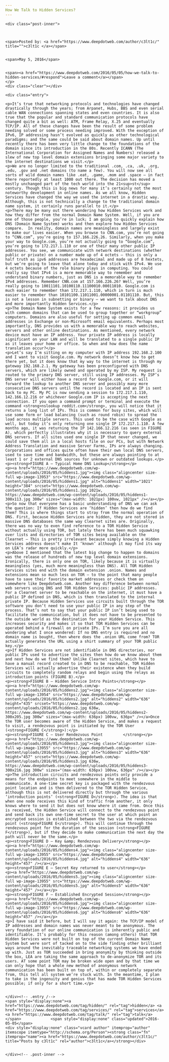 ```yaml
---
How We Talk to Hidden Services?
---
```

<article class="post-listing post-13952 post type-post status-publish format-standard has-post-thumbnail hentry  tag-services tag-talk">
    
    <div class="post-inner">
    
    
        
    <span>Posted by: <a href="https://www.deepdotweb.com/author/c3lt1c/" title="">c3lt1c </a></span>
    
    
    <span>May 5, 2016</span>
    
    
    <span><a href="https://www.deepdotweb.com/2016/05/05/how-we-talk-to-hidden-services/#respond">Leave a comment</a></span>
    </p>
    <div class="clear"></div>
    
    <div class="entry">
    
    <p>It’s true that networking protocols and technologies have changed drastically through the years; from Arpanet, Hubs, BBS and even serial cable WAN connections spanning states and even countries. It is also true that the popular and standard communication protocols have changed quite a bit as well: ATM, Frame Relay, X.25 and eventually TCP/IP. All of these changes have been the result of some problem needing solved or some process needing improved. With the exception of IPv6, IP addressing hasn’t evolved as quickly as other technological paradigms; and the same could be said about domain names. Up until recently there has been very little change to the foundations of the domain since its introduction in the 80s. Recently ICANN (The International Corporation for Assigned Names and Numbers) released a slew of new top level domain extensions bringing some major variety to the internet destinations we visit.</p>
    <p>We are no longer limited to the traditional .com, .ca, .uk, .org, .edu, .gov and .net domains (to name a few). You will now see all sorts of wild domain names like .eat, .game, .mom and .space – in fact there reportedly at least 1000 out there. The decision has moved a mostly unchanged part of the tech world into the 21<sup>st</sup> century. Though this is big news for many it’s certainly not the most noteworthy development in online names. As we all know, Hidden Services have changed the way we used the internet in a drastic way. Although, this is not technically a change to the traditional domain name system, it certainly runs parallel to it.</p>
    <p>There may be many out there wondering how Hidden Services work and how they differ from the normal Domain Name System. Well, if you are one of those people, you’re in luck; I am going to quickly explain how DNS (Domain Name System) works and then explore how Hidden Services compare.  In reality, domain names are meaningless and largely exist to make our lives easier. When you browse to CNN.com, you’re not going to “CNN.com”, you’re going to 157.166.226.26. Similarly, when you make your way to Google.com, you’re not actually going to “Google.com”, you’re going to 172.217.1.110 or one of their many other public IP addresses. You see, we communicate with network destinations (whether public or private) on a number made up of 4 octets – this is only a half truth as ipv6 addresses are hexadecimal and made up of 8 hextets, but we’re going to leave that alone today and stick with IPv4. We use 4 octets because of the role binary plays in computing. You could really say that IPv4 is a more memorable way to remember and understand binary numbers, just as DNS is a memorable way to remember IPv4 addresses. Remember CNN.com at 157.166.226.26? Well, you’re really going to 10011101.10100110.11100010.00011010. Google.com is much easier to remember than 172.217.1.110, which in turn is much easier to remember than 10101100.11011001.00000001.01101110. But, this is not a lesson in subnetting or binary – we want to talk about DNS and more importantly Hidden Services.</p>
    <p>The Domain Name System exists for a few reasons: it provides us with common domains that can be used to group together or “workgroup” computers. Domains are also useful for setting up common email addresses in Exchange or non-Microsoft email equivalents. Perhaps most importantly, DNS provides us with a memorable way to reach websites, servers and other online destinations. As mentioned, every network device must have an IP address. Your private IP address is locally significant on your LAN and will be translated to a single public IP as it leaves your home or office. So when and how does the name translation occur?</p>
    <p>Let’s say I’m sitting on my computer with IP address 192.168.2.100 and I want to visit Google.com. My network doesn’t know how to get there yet, but it does know that my way to the internet is through my gateway 192.168.2.1. My gateway has been preconfigured with DNS servers, which are likely owned and operated by my ISP. My request is routed to the primary DNS server, still using IP addresses. My ISP’s DNS server will either have a record for Google.com, or it will forward the lookup to another DNS server and possibly many more consecutive DNS servers until the record is located and an IP is sent back to my PC. My PC is now sending a session to 172.217.1.110, 142.166.12.216 or whichever Google.com IP is accepting the next connection. If you open a command prompt or terminal and execute the command <strong>nslookup reddit.com</strong>, you will notice that it returns a long list of IPs. This is common for busy sites, which will use some form or load balancing (such as round robin) to spread the load across multiple servers. This used to be the case with Google as well, but today it’s only returning one single IP 172.217.1.110. A few months ago, it was returning the IP 142.166.12.216 (as seen in FIGURE A), which perfectly illustrates why it is necessary to query external DNS servers. If all sites used one single IP that never changed, we could save them all in a local hosts file on our PCs, but with Network Address Translation and massive Server Farms, IPs are always changing. Corporations and offices quite often have their own local DNS servers, used to save time and bandwidth, but these are always pointing to at least 1 or 2 external DNS sources for unknown or outdated lookups.</p>
    <p><strong>FIGURE A – Typical Home DNS Lookup</strong></p>
    <p><a href="https://www.deepdotweb.com/wp-content/uploads/2016/05/hiddens1.jpg"><img class="aligncenter size-full wp-image-13953" src="https://www.deepdotweb.com/wp-content/uploads/2016/05/hiddens1.jpg" alt="hiddens1" width="1021" height="384" srcset="https://www.deepdotweb.com/wp-content/uploads/2016/05/hiddens1.jpg 1021w, https://www.deepdotweb.com/wp-content/uploads/2016/05/hiddens1-300x113.jpg 300w" sizes="(max-width: 1021px) 100vw, 1021px" /></a></p>
    <p>So now that everyone has a basic understanding of DNS we can ask the question: If Hidden Services are ‘hidden’ then how do we find them? This is where things start to stray from the normal operation of DNS. First, because Hidden Services are hidden, they are not stored in massive DNS databases the same way Clearnet sites are. Originally, there was no way to even find reference to a TOR Hidden Service without actually using TOR, but lately there has been much squawking over lists and directories of TOR sites being available on the Clearnet – This is pretty irrelevant because simply knowing a Hidden Services address doesn’t make It ‘known’ although it may find its way on LEA’s radar more quickly.</p>
    <p>Above I mentioned that the latest big change to happen to domains was the release of hundreds of new top level domain extensions. Ironically, there is only one on TOR, likely because it is virtually meaningless (yes, much more meaningless than DNS). All TOR Hidden Services sites end with the domain extension .onion. Names and extensions mean so much less on TOR – to the point that many people have to save their favorite market addresses or check them on somewhere like Deepdotweb.com. Another key difference between normal web servers using DNS and TOR Hidden Services: public IP addresses. For a Clearnet server to be reachable on the internet, it must have a public IP defined in DNS, which is then translated to the internal private IP. Because Hidden Services use circuits built through the TOR software you don’t need to use your public IP in any step of the process. That’s not to say that your public IP isn’t being used to facilitate the communication, but it does not have to be presented to the outside world as the destination for your Hidden Service. This increases security and makes it so that TOR Hidden Services can be operated behind a firewall on private IPs. I’m sure you are all wondering what I once wondered: If no DNS entry is required and no domain name is bought, then where does the .onion URL come from? TOR actually generates the URL using a shirt summary of your TOR public key.</p>
    <p>If Hidden Services are not identifiable in DNS directories, nor public IPs used to advertise the sites then how do we know about them and next how do we find them? Unlike Clearnet sites, which have to have a manual record created to in DNS to be reachable, TOR Hidden Services will actually advertise their existence when they build circuits to completely random relays and begin using the relays as introduction points (FIGURE B).</p>
    <p><strong>FIGURE B – Hidden Service Intro Points</strong></p>
    <p><a href="https://www.deepdotweb.com/wp-content/uploads/2016/05/hiddens2.jpg"><img class="aligncenter size-full wp-image-13954" src="https://www.deepdotweb.com/wp-content/uploads/2016/05/hiddens2.jpg" alt="hiddens2" width="636" height="435" srcset="https://www.deepdotweb.com/wp-content/uploads/2016/05/hiddens2.jpg 636w, https://www.deepdotweb.com/wp-content/uploads/2016/05/hiddens2-300x205.jpg 300w" sizes="(max-width: 636px) 100vw, 636px" /></a>Once the TOR user becomes aware of the Hidden Service, and makes a request to visit, a rendezvous point is initiated by the TOR User (<strong>FIGURE C</strong>):</p>
    <p><strong>FIGURE C – User Rendezvous Point         </strong></p>
    <p><a href="https://www.deepdotweb.com/wp-content/uploads/2016/05/hiddens3.jpg"><img class="aligncenter size-full wp-image-13955" src="https://www.deepdotweb.com/wp-content/uploads/2016/05/hiddens3.jpg" alt="hiddens3" width="636" height="457" srcset="https://www.deepdotweb.com/wp-content/uploads/2016/05/hiddens3.jpg 636w, https://www.deepdotweb.com/wp-content/uploads/2016/05/hiddens3-300x216.jpg 300w" sizes="(max-width: 636px) 100vw, 636px" /></a></p>
    <p>The introduction circuits and rendezvous points only provide a means for the endpoints to meet somewhere in the middle to communicate. A one-time secret key is packaged with the rendezvous point location and is then delivered to the TOR Hidden Service, although this is not delivered directly but through the various ‘introduction points’ (<strong>FIGURE D</strong>). The idea is that when one node receives this kind of traffic from another, it only knows where to send it but does not know where it came from. Once this is received, the Hidden Service will connect to the rendezvous point and send back its own one-time secret to the user at which point an encrypted session is established between the two via the rendezvous point (<strong>FIGURE E</strong>). This will continue through the rendezvous point for the duration of the session (<strong>FIGURE F</strong>), but if they decide to make communication the next day the path will never be the same.</p>
    <p><strong>FIGURE D – Key &amp; Rendezvous Delivery</strong></p>
    <p><a href="https://www.deepdotweb.com/wp-content/uploads/2016/05/hiddens4.jpg"><img class="aligncenter size-full wp-image-13955" src="https://www.deepdotweb.com/wp-content/uploads/2016/05/hiddens4.jpg" alt="hiddens4" width="636" height="457" /></a></p>
    <p><strong>FIGURE E – Secret Key returned to user</strong></p>
    <p><a href="https://www.deepdotweb.com/wp-content/uploads/2016/05/hiddens5.jpg"><img class="aligncenter size-full wp-image-13955" src="https://www.deepdotweb.com/wp-content/uploads/2016/05/hiddens5.jpg" alt="hiddens5" width="636" height="457" /></a></p>
    <p><strong>FIGURE F – Established Encrypted Session</strong></p>
    <p><a href="https://www.deepdotweb.com/wp-content/uploads/2016/05/hiddens6.jpg"><img class="aligncenter size-full wp-image-13955" src="https://www.deepdotweb.com/wp-content/uploads/2016/05/hiddens6.jpg" alt="hiddens6" width="636" height="457" /></a></p>
    <p>I have said it before, but I will say it again: the TCP/IP model of IP addresses and domain names was never meant to be anonymous. The very foundation of our online communication is inherently public and identifiable. It’s probably for this reason (among others) that TOR Hidden Services were not built on top of the current Domain Name System but were sort of tacked on to the side finding other brilliant ways around the inevitably traceable networking systems we have ended up with. Just as TOR succeeded in bring anonymity by thinking outside the box, LEA are taking the same approach to de-anonymize TOR and its users. AT some point TOR may be broken wide open and by that time we can only hope that a whole new method of anonymous network communication has been built on top of, within or completely separate from, this tell all system we’re stuck with. In the meantime, I plan to take in the ingenuity and genius that has made TOR Hidden Services possible; if only for a short time.</p>
    
    
    </div><!-- .entry /-->
    <span style="display:none"><a href="https://www.deepdotweb.com/tag/hidden/" rel="tag">hidden</a> <a href="https://www.deepdotweb.com/tag/services/" rel="tag">services</a> <a href="https://www.deepdotweb.com/tag/talk/" rel="tag">talk</a></span>				<span style="display:none" class="updated">2016-05-05</span>
    <div style="display:none" class="vcard author" itemprop="author" itemscope itemtype="http://schema.org/Person"><strong class="fn" itemprop="name"><a href="https://www.deepdotweb.com/author/c3lt1c/" title="Posts by c3lt1c" rel="author">c3lt1c</a></strong></div>
    
    
    </div><!-- .post-inner -->
</article><!-- .post-listing -->

